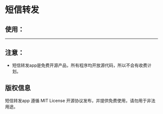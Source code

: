  短信转发
===============
## 使用：



------

## 注意：

+ 短信转发app是免费开源产品，所有程序均开放源代码，所以不会有收费计划。

## 版权信息
短信转发app 遵循 MIT License 开源协议发布，并提供免费使用，请勿用于非法用途。
